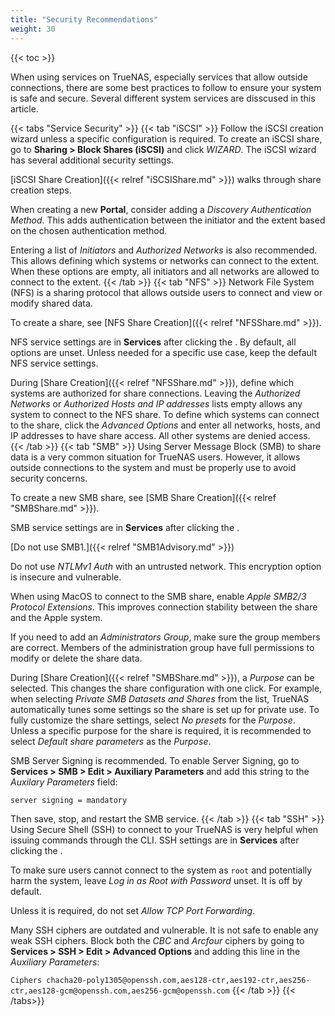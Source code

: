 ```yaml
---
title: "Security Recommendations"
weight: 30
---
```


{{< toc >}}

When using services on TrueNAS, especially services that allow outside connections, there are some best practices to follow to ensure your system is safe and secure.
Several different system services are disscused in this article.

{{< tabs "Service Security" >}}
{{< tab "iSCSI" >}}
Follow the iSCSI creation wizard unless a specific configuration is required.
To create an iSCSI share, go to **Sharing > Block Shares (iSCSI)** and click *WIZARD*.
The iSCSI wizard has several additional security settings.

[iSCSI Share Creation]({{< relref "iSCSIShare.md" >}}) walks through share creation steps.

When creating a new **Portal**, consider adding a *Discovery Authentication Method*.
This adds authentication between the initiator and the extent based on the chosen authentication method.

Entering a list of *Initiators* and *Authorized Networks* is also recommended.
This allows defining which systems or networks can connect to the extent.
When these options are empty, all initiators and all networks are allowed to connect to the extent.
{{< /tab >}}
{{< tab "NFS" >}}
Network File System (NFS) is a sharing protocol that allows outside users to connect and view or modify shared data.

To create a share, see [NFS Share Creation]({{< relref "NFSShare.md" >}}).

NFS service settings are in **Services** after clicking the <i class="fa fa-pencil" aria-hidden="true" title="Pencil"></i>.
By default, all options are unset.
Unless needed for a specific use case, keep the default NFS service settings.

During [Share Creation]({{< relref "NFSShare.md" >}}), define which systems are authorized for share connections.
Leaving the *Authorized Networks* or *Authorized Hosts and IP addresses* lists empty allows any system to connect to the NFS share.
To define which systems can connect to the share, click the *Advanced Options* and enter all networks, hosts, and IP addresses to have share access.
All other systems are denied access.
{{< /tab >}}
{{< tab "SMB" >}}
Using Server Message Block (SMB) to share data is a very common situation for TrueNAS users.
However, it allows outside connections to the system and must be properly use to avoid security concerns.

To create a new SMB share, see [SMB Share Creation]({{< relref "SMBShare.md" >}}).

SMB service settings are in **Services** after clicking the <i class="fa fa-pencil" aria-hidden="true" title="Pencil"></i>.

[Do not use SMB1.]({{< relref "SMB1Advisory.md" >}})

Do not use *NTLMv1 Auth* with an untrusted network.
This encryption option is insecure and vulnerable.

When using MacOS to connect to the SMB share, enable *Apple SMB2/3 Protocol Extensions*.
This improves connection stability between the share and the Apple system.

If you need to add an *Administrators Group*, make sure the group members are correct.
Members of the administration group have full permissions to modify or delete the share data.

During [Share Creation]({{< relref "SMBShare.md" >}}), a *Purpose* can be selected.
This changes the share configuration with one click.
For example, when selecting *Private SMB Datasets and Shares* from the list, TrueNAS automatically tunes some settings so the share is set up for private use.
To fully customize the share settings, select *No presets* for the *Purpose*.
Unless a specific purpose for the share is required, it is recommended to select *Default share parameters* as the *Purpose*.

SMB Server Signing is recommended.
To enable Server Signing, go to **Services > SMB > Edit > Auxiliary Parameters** and add this string to the *Auxilary Parameters* field:

`server signing = mandatory`

Then save, stop, and restart the SMB service.
{{< /tab >}}
{{< tab "SSH" >}}
Using Secure Shell (SSH) to connect to your TrueNAS is very helpful when issuing commands through the CLI.
SSH settings are in **Services** after clicking the <i class="fa fa-pencil" aria-hidden="true" title="Pencil"></i>.

To make sure users cannot connect to the system as `root` and potentially harm the system, leave *Log in as Root with Password* unset.
It is off by default.

Unless it is required, do not set *Allow TCP Port Forwarding*.

Many SSH ciphers are outdated and vulnerable.
It is not safe to enable any weak SSH ciphers.
Block both the *CBC* and *Arcfour* ciphers by going to **Services > SSH > Edit > Advanced Options** and adding this line in the *Auxiliary Parameters*:

`Ciphers chacha20-poly1305@openssh.com,aes128-ctr,aes192-ctr,aes256-ctr,aes128-gcm@openssh.com,aes256-gcm@openssh.com`
{{< /tab >}}
{{< /tabs>}}
